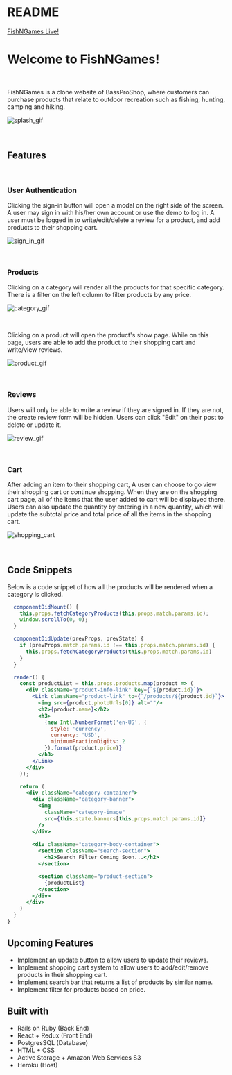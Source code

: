 # README

[FishNGames Live!](https://fish-n-games.herokuapp.com/#/)

# Welcome to FishNGames!

&nbsp;

FishNGames is a clone website of BassProShop, where customers can purchase products that relate to outdoor recreation such as fishing, hunting, camping and hiking.

![splash_gif](https://media.giphy.com/media/wVDksAATNvwSjCfMHo/giphy.gif)


&nbsp;

## Features

&nbsp;

### User Authentication 

Clicking the sign-in button will open a modal on the right side of the screen. A user may sign in with his/her own account or use the demo to log in. A user must be logged in to write/edit/delete a review for a product, and add products to their shopping cart. 

![sign_in_gif](https://media.giphy.com/media/BYnnyW6KKTaSgZvZgm/giphy.gif)

&nbsp;

### Products

Clicking on a category will render all the products for that specific category. There is a filter on the left column to filter products by any price.

![category_gif](https://media.giphy.com/media/BgV9yDJ3B0NDJh2EbY/giphy.gif)

&nbsp;

Clicking on a product will open the product's show page. While on this page, users are able to add the product to their shopping cart and write/view
reviews.

![product_gif](https://media.giphy.com/media/kvIAtYHKnsEE3PQiBu/giphy.gif)

&nbsp;

### Reviews

Users will only be able to write a review if they are signed in. If they are not, the create review form will be hidden. Users can click "Edit" on their post to 
delete or update it.

![review_gif](https://media.giphy.com/media/S2tGoPPdzquise9OYs/giphy.gif)

&nbsp;

### Cart

After adding an item to their shopping cart, A user can choose to go view their shopping cart or continue shopping. When they are on the shopping cart page,
all of the items that the user added to cart will be displayed there. Users can also update the quantity by entering in a new quantity, which will update the
subtotal price and total price of all the items in the shopping cart.

![shopping_cart](https://media.giphy.com/media/fYVini63jN4lToS2bx/giphy.gif)

&nbsp;

## Code Snippets

Below is a code snippet of how all the products will be rendered when a category is clicked.

```jsx
  componentDidMount() {
    this.props.fetchCategoryProducts(this.props.match.params.id);
    window.scrollTo(0, 0);
  }

  componentDidUpdate(prevProps, prevState) {
    if (prevProps.match.params.id !== this.props.match.params.id) {
      this.props.fetchCategoryProducts(this.props.match.params.id)
    }
  }

  render() {
    const productList = this.props.products.map(product => (
      <div className="product-info-link" key={`${product.id}`}>
        <Link className="product-link" to={`/products/${product.id}`}>
          <img src={product.photoUrls[0]} alt=""/>
          <h2>{product.name}</h2>
          <h3>
            {new Intl.NumberFormat('en-US', {
              style: 'currency',
              currency: 'USD',
              minimumFractionDigits: 2
            }).format(product.price)}
          </h3>
        </Link>
      </div>
    ));

    return (
      <div className="category-container">
        <div className="category-banner">
          <img 
            className="category-image" 
            src={this.state.banners[this.props.match.params.id]}
          />
        </div>
        
        <div className="category-body-container">
          <section className="search-section">
            <h2>Search Filter Coming Soon...</h2>
          </section>

          <section className="product-section">
            {productList}
          </section>
        </div>
      </div>
    )
  }
}
```

## Upcoming Features
* Implement an update button to allow users to update their reviews.
* Implement  shopping cart system to allow users to add/edit/remove products in their shopping cart.
* Implement search bar that returns a list of products by similar name.
* Implement filter for products based on price.

## Built with
* Rails on Ruby (Back End)
* React + Redux (Front End)
* PostgresSQL (Database)
* HTML + CSS
* Active Storage + Amazon Web Services S3
* Heroku (Host)
